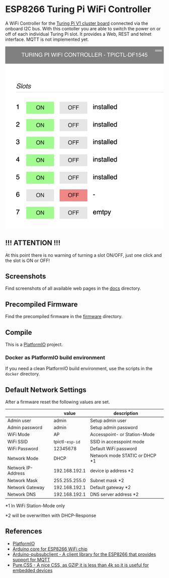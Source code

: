 # ESP8266 Turing Pi WiFi Controller

A WiFi Controller for the [Turing Pi V1 cluster board](https://turingpi.com/) connected via the onboard I2C bus. With this contoller you are able to switch the power on or off of each individual Turing Pi slot.
It provides a Web, REST and telnet interface. MQTT is not implemented yet.

![root page](./docs/img/img01.png)

## !!! ATTENTION !!!

At this point there is no warning of turning a slot ON/OFF, just one click and the slot is ON or OFF!

## Screenshots

Find screenshots of all available web pages in the [docs](./docs/) directory.

## Precompiled Firmware

Find the precompiled firmware in the [firmware](./firmware/) directory.

## Compile

This is a [PlatformIO](https://platformio.org/) project.

### Docker as PlatformIO build environment

If you need a clean PlatformIO build environment, use the scripts in the `docker` directory.

## Default Network Settings

After a firmware reset the following values are set.

|                            | value                 | description                           |
| -------------------------- | --------------------- | ------------------------------------- |
| Admin user                 | admin                 | Setup admin user                      |
| Admin password             | admin                 | Setup admin password                  |
| WiFi Mode                  | AP                    | Accesspoint- or Station-Mode          |
| WiFi SSID                  | tpictl-`esp-id`       | SSID in accesspoint mode              |
| WiFi Password              | 12345678              | Default WiFi password                 |
| Network Mode               | DHCP                  | Network mode STATIC or DHCP \*1       |
| Network IP-Address         | 192.168.192.1         | device ip address \*2                 |
| Network Mask               | 255.255.255.0         | Subnet mask \*2                       |
| Network Gateway            | 192.168.192.1         | Default gateway \*2                   |
| Network DNS                | 192.168.192.1         | DNS server address \*2                |

\*1 In WiFi Station-Mode only

\*2 will be overwritten with DHCP-Response


## References

- [PlatformIO](https://platformio.org/)
- [Arduino core for ESP8266 WiFi chip](https://github.com/esp8266/Arduino)
- [Arduino-pubsubclient - A client library for the ESP8266 that provides support for MQTT](https://github.com/knolleary/pubsubclient)
- [Pure.CSS - A nice CSS, as GZIP it is less than 4k so it is useful for embedded devices](https://purecss.io/)
